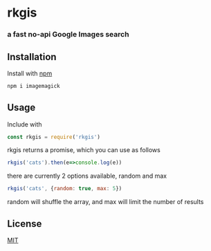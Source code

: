 # rkgis
### a fast no-api Google Images search

## Installation

Install with [npm](https://www.npmjs.com/)

```bash
npm i imagemagick
```

## Usage

Include with
```javascript
const rkgis = require('rkgis')
```

rkgis returns a promise, which you can use as follows
```javascript
rkgis('cats').then(e=>console.log(e))
```

there are currently 2 options available, random and max
```javascript
rkgis('cats', {random: true, max: 5})
```
random will shuffle the array, and max will limit the number of results



## License
[MIT](https://choosealicense.com/licenses/mit/)
